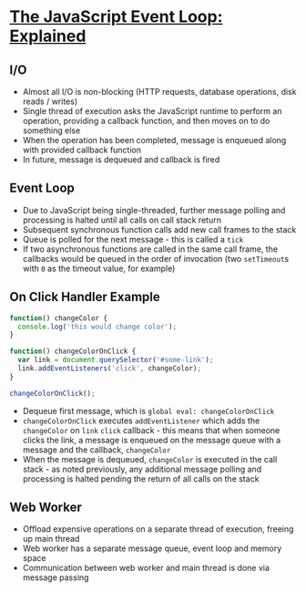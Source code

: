 # [The JavaScript Event Loop: Explained](https://blog.carbonfive.com/2013/10/27/the-javascript-event-loop-explained/)

## I/O

* Almost all I/O is non-blocking (HTTP requests, database operations, disk reads / writes)
* Single thread of execution asks the JavaScript runtime to perform an operation, providing a callback function, and then moves on to do something else
* When the operation has been completed, message is enqueued along with provided callback function
* In future, message is dequeued and callback is fired

## Event Loop

* Due to JavaScript being single-threaded, further message polling and processing is halted until all calls on call stack return
* Subsequent synchronous function calls add new call frames to the stack
* Queue is polled for the next message - this is called a `tick`
* If two asynchronous functions are called in the same call frame, the callbacks would be queued in the order of invocation (two `setTimeout`s with `0` as the timeout value, for example)

## On Click Handler Example

```javascript
function() changeColor {
  console.log('this would change color');
}

function() changeColorOnClick {
  var link = document.querySelector('#some-link');
  link.addEventListeners('click', changeColor);
}

changeColorOnClick();
```

* Dequeue first message, which is `global eval: changeColorOnClick`
* `changeColorOnClick` executes `addEventListener` which adds the `changeColor` on `link` `click` callback - this means that when someone clicks the link, a message is enqueued on the message queue with a message and the callback, `changeColor`
* When the message is dequeued, `changeColor` is executed in the call stack - as noted previously, any additional message polling and processing is halted pending the return of all calls on the stack

## Web Worker

* Offload expensive operations on a separate thread of execution, freeing up main thread
* Web worker has a separate message queue, event loop and memory space
* Communication between web worker and main thread is done via message passing
